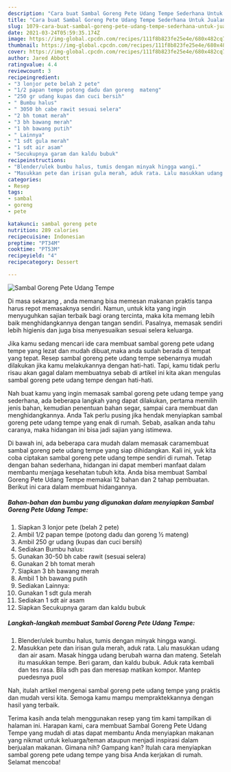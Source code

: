```yaml
---
description: "Cara buat Sambal Goreng Pete Udang Tempe Sederhana Untuk Jualan"
title: "Cara buat Sambal Goreng Pete Udang Tempe Sederhana Untuk Jualan"
slug: 1079-cara-buat-sambal-goreng-pete-udang-tempe-sederhana-untuk-jualan
date: 2021-03-24T05:59:35.174Z
image: https://img-global.cpcdn.com/recipes/111f8b823fe25e4e/680x482cq70/sambal-goreng-pete-udang-tempe-foto-resep-utama.jpg
thumbnail: https://img-global.cpcdn.com/recipes/111f8b823fe25e4e/680x482cq70/sambal-goreng-pete-udang-tempe-foto-resep-utama.jpg
cover: https://img-global.cpcdn.com/recipes/111f8b823fe25e4e/680x482cq70/sambal-goreng-pete-udang-tempe-foto-resep-utama.jpg
author: Jared Abbott
ratingvalue: 4.4
reviewcount: 3
recipeingredient:
- "3 lonjor pete belah 2 pete"
- "1/2 papan tempe potong dadu dan goreng  mateng"
- "250 gr udang kupas dan cuci bersih"
- " Bumbu halus"
- " 3050 bh cabe rawit sesuai selera"
- "2 bh tomat merah"
- "3 bh bawang merah"
- "1 bh bawang putih"
- " Lainnya"
- "1 sdt gula merah"
- "1 sdt air asam"
- "Secukupnya garam dan kaldu bubuk"
recipeinstructions:
- "Blender/ulek bumbu halus, tumis dengan minyak hingga wangi."
- "Masukkan pete dan irisan gula merah, aduk rata. Lalu masukkan udang dan air asam. Masak hingga udang berubah warna dan mateng. Setelah itu masukkan tempe. Beri garam, dan kaldu bubuk. Aduk rata kembali dan tes rasa. Bila sdh pas dan meresap matikan kompor. Mantep puedesnya puol"
categories:
- Resep
tags:
- sambal
- goreng
- pete

katakunci: sambal goreng pete 
nutrition: 289 calories
recipecuisine: Indonesian
preptime: "PT34M"
cooktime: "PT53M"
recipeyield: "4"
recipecategory: Dessert

---
```



![Sambal Goreng Pete Udang Tempe](https://img-global.cpcdn.com/recipes/111f8b823fe25e4e/680x482cq70/sambal-goreng-pete-udang-tempe-foto-resep-utama.jpg)

Di masa  sekarang , anda memang bisa memesan makanan praktis tanpa harus repot memasaknya sendiri. Namun, untuk kita yang ingin menyuguhkan sajian terbaik bagi orang tercinta, maka kita memang lebih baik menghidangkannya dengan tangan sendiri. Pasalnya, memasak sendiri lebih higienis dan juga bisa menyesuaikan sesuai selera keluarga.

Jika kamu sedang mencari ide cara membuat sambal goreng pete udang tempe yang lezat dan mudah dibuat,maka anda sudah berada di tempat yang tepat. Resep sambal goreng pete udang tempe  sebenarnya mudah dilakukan jika kamu melakukannya dengan hati-hati. Tapi, kamu tidak perlu risau akan gagal dalam membuatnya 
sebab di artikel ini kita akan mengulas sambal goreng pete udang tempe dengan hati-hati.  



Nah buat kamu yang ingin memasak sambal goreng pete udang tempe yang sederhana, ada beberapa langkah yang dapat dilakukan, pertama memilih jenis bahan, kemudian penentuan bahan segar, sampai cara membuat dan menghidangkannya. Anda Tak perlu pusing jika hendak menyiapkan sambal goreng pete udang tempe yang enak di rumah. Sebab, asalkan anda  tahu caranya, maka hidangan ini bisa jadi sajian yang istimewa.

Di bawah ini, ada beberapa cara mudah dalam memasak caramembuat sambal goreng pete udang tempe yang siap dihidangkan. Kali ini, yuk kita coba ciptakan sambal goreng pete udang tempe sendiri di rumah. Tetap dengan bahan sederhana, hidangan ini dapat memberi manfaat dalam membantu menjaga kesehatan tubuh kita. Anda bisa membuat Sambal Goreng Pete Udang Tempe memakai 12 bahan dan 2 tahap pembuatan. Berikut ini cara dalam membuat hidangannya.

<!--inarticleads1-->

##### Bahan-bahan dan bumbu yang digunakan dalam menyiapkan Sambal Goreng Pete Udang Tempe:

1. Siapkan 3 lonjor pete (belah 2 pete)
1. Ambil 1/2 papan tempe (potong dadu dan goreng ½ mateng)
1. Ambil 250 gr udang (kupas dan cuci bersih)
1. Sediakan  Bumbu halus:
1. Gunakan  30-50 bh cabe rawit (sesuai selera)
1. Gunakan 2 bh tomat merah
1. Siapkan 3 bh bawang merah
1. Ambil 1 bh bawang putih
1. Sediakan  Lainnya:
1. Gunakan 1 sdt gula merah
1. Sediakan 1 sdt air asam
1. Siapkan Secukupnya garam dan kaldu bubuk




<!--inarticleads2-->

##### Langkah-langkah membuat Sambal Goreng Pete Udang Tempe:

1. Blender/ulek bumbu halus, tumis dengan minyak hingga wangi.
1. Masukkan pete dan irisan gula merah, aduk rata. Lalu masukkan udang dan air asam. Masak hingga udang berubah warna dan mateng. Setelah itu masukkan tempe. Beri garam, dan kaldu bubuk. Aduk rata kembali dan tes rasa. Bila sdh pas dan meresap matikan kompor. Mantep puedesnya puol




Nah, itulah artikel mengenai  sambal goreng pete udang tempe  yang praktis dan mudah versi kita. Semoga kamu mampu mempraktekkannya dengan hasil yang terbaik. 

Terima kasih anda telah menggunakan resep yang tim kami tampilkan di halaman ini. Harapan kami, cara membuat  Sambal Goreng Pete Udang Tempe yang mudah di atas dapat membantu Anda menyiapkan makanan yang nikmat untuk keluarga/teman ataupun menjadi inspirasi dalam berjualan makanan. Gimana nih? Gampang kan? Itulah cara menyiapkan sambal goreng pete udang tempe yang bisa Anda kerjakan di rumah. Selamat mencoba!

